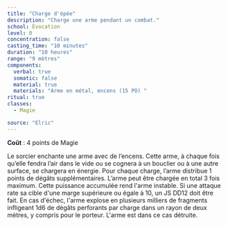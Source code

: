 ```yaml
---
title: "Charge d'épée"
description: "Charge une arme pendant un combat."
school: Évocation
level: 0
concentration: false
casting_time: "10 minutes"
duration: "10 heures"
range: "9 mètres"
components:
  verbal: true
  somatic: false
  material: true
  materials: "Arme en métal, encens (15 PO) "
ritual: true
classes:
  - Magie

source: "Elric"
---
```

**Coût** : 4 points de Magie  

Le sorcier enchante une arme avec de l’encens. Cette arme, à chaque fois qu’elle fendra l’air dans le vide ou se cognera à un bouclier ou à une autre surface, se chargera en énergie. Pour chaque charge, l’arme distribue 1 points de dégâts supplémentaires. L’arme peut être chargée en total 3 fois maximum. Cette puissance accumulée rend l'arme instable. Si une attaque rate sa cible d'une marge supérieure ou égale à 10, un JS DD12 doit être fait. En cas d'échec, l'arme explose en plusieurs milliers de fragments infligeant 1d6 de dégâts perforants par charge dans un rayon de deux mètres, y compris pour le porteur. L'arme est dans ce cas détruite.
